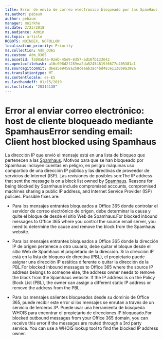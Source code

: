 ```yaml
---
title: Error de envío de correo electrónico bloqueado por las SpamHaus
ms.author: pebaum
author: pebaum
manager: mnirkhe
ms.date: 2/23/2018
ms.audience: Admin
ms.topic: article
ROBOTS: NOINDEX, NOFOLLOW
localization_priority: Priority
ms.collection: Adm_O365
ms.custom: Adm_O365
ms.assetid: fa98ab4a-92eb-45e9-8d57-ad10fb123042
ms.openlocfilehash: a16c998d2f289ea2da52454819f6677c405381a1
ms.sourcegitcommit: d6ea5e9458a2b8ceaab3ac4bd483e1130b9a398a
ms.translationtype: MT
ms.contentlocale: es-ES
ms.lasthandoff: 01/15/2019
ms.locfileid: "28314138"
---
```

# <a name="error-sending-email-client-host-blocked-using-spamhaus"></a><span data-ttu-id="01219-102">Error al enviar correo electrónico: host de cliente bloqueado mediante Spamhaus</span><span class="sxs-lookup"><span data-stu-id="01219-102">Error sending email: Client host blocked using Spamhaus</span></span>

<span data-ttu-id="01219-p101">La dirección IP que envió el mensaje está en una lista de bloqueo que pertenecen a las [Spamhaus](https://go.microsoft.com/fwlink/p/?linkid=123245). Motivos para que se han bloqueado por Spamhaus incluyen cuentas en peligro, en peligro máquinas uso compartido de una dirección IP pública y las directivas de proveedor de servicios de Internet (ISP). Las revisiones de posibles son:</span><span class="sxs-lookup"><span data-stu-id="01219-p101">The IP address that sent the message is on a block list owned by [Spamhaus](https://go.microsoft.com/fwlink/p/?linkid=123245). Reasons for being blocked by Spamhaus include compromised accounts, compromised machines sharing a public IP address, and Internet Service Provider (ISP) policies. Possible fixes are:</span></span>
  
- <span data-ttu-id="01219-106">Para los mensajes entrantes bloqueados a Office 365 donde controlar el servidor de correo electrónico de origen, debe determinar la causa y quite el bloque de desde el sitio Web de Spamhaus.</span><span class="sxs-lookup"><span data-stu-id="01219-106">For blocked inbound messages to Office 365 where you control the source email server, you need to determine the cause and remove the block from the Spamhaus website.</span></span>
    
- <span data-ttu-id="01219-p102">Para los mensajes entrantes bloqueados a Office 365 donde la dirección IP de origen pertenece a otro usuario, debe quitar el bloque desde el sitio Web de Spamhaus el propietario de la dirección. Si la dirección IP está en la lista de bloqueo de directiva (PBL), el propietario puede asignar una dirección IP estática diferente o quitar la dirección de la PBL.</span><span class="sxs-lookup"><span data-stu-id="01219-p102">For blocked inbound messages to Office 365 where the source IP address belongs to someone else, the address owner needs to remove the block from the Spamhaus website. If the IP address is on the Policy Block List (PBL), the owner can assign a different static IP address or remove the address from the PBL.</span></span>
    
- <span data-ttu-id="01219-p103">Para los mensajes salientes bloqueados desde su dominio de Office 365, puede recibir este error si los mensajes se enrutan a través de un servicio de terceros 3ª. Puede usar una herramienta de búsqueda WHOIS para encontrar el propietario de direcciones IP bloqueado.</span><span class="sxs-lookup"><span data-stu-id="01219-p103">For blocked outbound messages from your Office 365 domain, you can receive this error if the messages are routed through a 3rd party service. You can use a WHOIS lookup tool to find the blocked IP address owner.</span></span>
    

